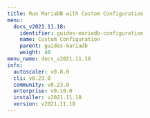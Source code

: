 ```yaml
---
title: Run MariaDB with Custom Configuration
menu:
  docs_v2021.11.18:
    identifier: guides-mariadb-configuration
    name: Custom Configuration
    parent: guides-mariadb
    weight: 40
menu_name: docs_v2021.11.18
info:
  autoscaler: v0.8.0
  cli: v0.23.0
  community: v0.23.0
  enterprise: v0.10.0
  installer: v2021.11.18
  version: v2021.11.18
---
```


